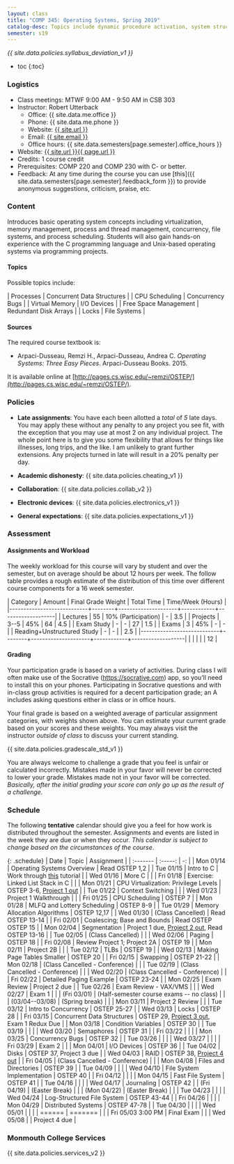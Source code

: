 ```yaml
---
layout: class
title: "COMP 345: Operating Systems, Spring 2019"
catalog-desc: Topics include dynamic procedure activation, system structure, memory management, process management, and recovery procedures.
semester: s19
---
```


*{{ site.data.policies.syllabus_deviation_v1 }}*

* toc
{:toc}

### Logistics

* Class meetings: MTWF 9:00 AM - 9:50 AM in CSB 303
* Instructor: Robert Utterback
  * Office: {{ site.data.me.office }}
  * Phone: {{ site.data.me.phone }}
  * Website: <a href="{{ site.url }}">{{ site.url }}</a>
  * Email: <a href="mailto:{{ site.email }}">{{ site.email }}</a>
  * Office hours: {{ site.data.semesters[page.semester].office_hours }}
* Website: <a href="{{ site.url }}{{ page.url }}">{{ site.url }}{{ page.url }}</a>
* Credits: 1 course credit
* Prerequisites: COMP 220 and COMP 230 with C- or better.
* Feedback: At any time during the course you can use
  [this]({{ site.data.semesters[page.semester].feedback_form }}) to provide
  anonymous suggestions, criticism, praise, etc.

### Content

Introduces basic operating system concepts including virtualization,
memory management, process and thread management, concurrency, file
systems, and process scheduling. Students will also gain hands-on
experience with the C programming language and Unix-based operating
systems via programming projects.

#### Topics

Possible topics include:

| Processes             | Concurrent Data Structures |
| CPU Scheduling        | Concurrency Bugs           |
| Virtual Memory        | I/O Devices                |
| Free Space Management | Redundant Disk Arrays      |
| Locks                 | File Systems               |

#### Sources

The required course textbook is:

* Arpaci-Dusseau, Remzi H., Arpaci-Dusseau, Andrea C. *Operating Systems: Three Easy Pieces*. Arpaci-Dusseau Books. 2015.

It is available online at
[http://pages.cs.wisc.edu/~remzi/OSTEP/](http://pages.cs.wisc.edu/~remzi/OSTEP/).

<!-- #### Student Learning Outcomes -->

### Policies

* **Late assignments**: You have each been allotted a *total* of *5*
late days. You may apply these without any penalty to any project you
see fit, with the exception that you may use at most 2 on any
individual project. The whole point here is to give you some
flexibility that allows for things like illnesses, long trips, and the
like. I am unlikely to grant further extensions. Any projects turned
in late will result in a 20% penalty per day.

* **Academic dishonesty**: {{ site.data.policies.cheating_v1 }}

* **Collaboration**: {{ site.data.policies.collab_v2 }}

* **Electronic devices**: {{ site.data.policies.electronics_v1 }}

* **General expectations**: {{ site.data.policies.expectations_v1 }}

### Assessment

#### Assignments and Workload

The weekly workload for this course will vary by student and over the
semester, but on average should be about 12 hours per week. The follow
table provides a rough estimate of the distribution of this time over
different course components for a 16 week semester.

| Category                   | Amount | Final Grade Weight  | Total Time | Time/Week (Hours) |
|----------------------------+--------+---------------------+------------+-------------------|
| Lectures                   |     55 | 10% (Participation) | -          |               3.5 |
| Projects                   |   3--5 | 45%                 | 64         |               4.5 |
| Exam Study                 |      - | -                   | 27         |               1.5 |
| Exams                      |      3 | 45%                 | -          |                 - |
| Reading+Unstructured Study |      - | -                   |            |               2.5 |
|----------------------------+--------+---------------------+------------+-------------------|
|                            |        |                     |            |                12 |

#### Grading

Your participation grade is based on a variety of activities. During
class I will often make use of the Socrative (https://socrative.com)
app, so you’ll need to install this on your phones. Participating in
Socrative questions and with in-class group activities is required for
a decent participation grade; an A includes asking questions either in
class or in office hours.

Your final grade is based on a weighted average of particular
assignment categories, with weights shown above. You can estimate your
current grade based on your scores and these weights. You may always
visit the instructor *outside of class* to discuss your current
standing.

{{ site.data.policies.gradescale_std_v1 }}

You are always welcome to challenge a grade that you feel is unfair or
calculated incorrectly. Mistakes made in your favor will never be
corrected to lower your grade. Mistakes made not in your favor will be
corrected. *Basically, after the initial grading your score can only
go up as the result of a challenge.*

### Schedule
The following **tentative** calendar should give you a feel for how
work is distributed throughout the semester. Assignments and events
are listed in the week they are due or when they occur. *This calendar
is subject to change based on the circumstances of the course*.

<!-- (let* ((start-date (org-read-date nil nil "2018-01-15")) -->
<!--        (end-date (org-read-date nil nil "2018-05-02")) -->
<!--        (days (list "Mon" "Tue" "Wed" "Fri")) -->
<!--        (current start-date)) -->
<!--   (while (string< current end-date) -->
<!--     (let* ((time (org-time-string-to-time current)) -->
<!--            (day (format-time-string "%a" time))) -->
<!--       (if (member day days) -->
<!--           (princ (concat (format-time-string "%a %m/%d" time) "\n")))) -->
<!--     (setq current (org-read-date nil nil "++1" nil (org-time-string-to-time current))))) -->

{: .schedule}
| Date              | Topic                                    | Assignment                                                         |
| :-------          | :-----:                                  | -:                                                                 |
| Mon 01/14         | Operating Systems Overview               | Read OSTEP 1,2                                                     |
| Tue 01/15         | Intro to C                               | Work through [this](https://www.w3schools.in/c-tutorial/) tutorial |
| Wed 01/16         | More C                                   |                                                                    |
| Fri 01/18         | Exercise: Linked List Stack in C         |                                                                    |
| Mon 01/21         | CPU Virtualization: Privilege Levels     | OSTEP 3-6, [Project 1 out](proj1.pdf)                              |
| Tue 01/22         | Context Switching                        |                                                                    |
| Wed 01/23         | Project 1 Walkthrough                    |                                                                    |
| Fri 01/25         | CPU Scheduling                           | OSTEP 7                                                            |
| Mon 01/28         | MLFQ and Lottery Scheduling              | OSTEP 8-9                                                          |
| Tue 01/29         | Memory Allocation Algorithms             | OSTEP 12,17                                                        |
| Wed 01/30         | (Class Cancelled)                        | Read OSTEP 13-14                                                   |
| Fri 02/01         | Coalescing; Base and Bounds              | Read OSTEP OSTEP 15                                                |
| Mon 02/04         | Segmentation                             | Project 1 due, [Project 2 out](proj2.pdf), Read OSTEP 13-16        |
| Tue 02/05         | (Class Cancelled)                        |                                                                    |
| Wed 02/06         | Paging                                   | OSTEP 18                                                           |
| Fri 02/08         | Review Project 1; Project 2A             | OSTEP 19                                                           |
| Mon 02/11         | Project 2B                               |                                                                    |
| Tue 02/12         | TLBs                                     | OSTEP 19                                                           |
| Wed 02/13         | Making Page Tables Smaller               | OSTEP 20                                                           |
| Fri 02/15         | Swapping                                 | OSTEP 21-22                                                        |
| Mon 02/18         | (Class Cancelled - Conference)           |                                                                    |
| Tue 02/19         | (Class Cancelled - Conference)           |                                                                    |
| Wed 02/20         | (Class Cancelled - Conference)           |                                                                    |
| Fri 02/22         | Detailed Paging Example                  | OSTEP 23-24                                                        |
| Mon 02/25         | Exam Review                              | Project 2 due                                                      |
| Tue 02/26         | Exam Review - VAX/VMS                    |                                                                    |
| Wed 02/27         | Exam 1                                   |                                                                    |
| (Fri 03/01)       | (Half-semester course exams -- no class) |                                                                    |
| (03/04--03/08)    | (Spring break)                           |                                                                    |
| Mon 03/11         | Project 2 Review                         |                                                                    |
| Tue 03/12         | Intro to Concurrency                     | OSTEP 25-27                                                        |
| Wed 03/13         | Locks                                    | OSTEP 28                                                           |
| Fri 03/15         | Concurrent Data Structures               | OSTEP 29, [Project 3 out](proj3.pdf), Exam 1 Redux Due             |
| Mon 03/18         | Condition Variables                      | OSTEP 30                                                           |
| Tue 03/19         |                                          |                                                                    |
| Wed 03/20         | Semaphores                               | OSTEP 31                                                           |
| Fri 03/22         |                                          |                                                                    |
| Mon 03/25         | Concurrency Bugs                         | OSTEP 32                                                           |
| Tue 03/26         |                                          |                                                                    |
| Wed 03/27         |                                          |                                                                    |
| Fri 03/29         | Exam 2                                   |                                                                    |
| Mon 04/01         | I/O Devices                              | OSTEP 36                                                           |
| Tue 04/02         | Disks                                    | OSTEP 37, Project 3 due                                            |
| Wed 04/03         | RAID                                     | OSTEP 38, [Project 4 out](proj4.pdf)                               |
| Fri 04/05         | (Class Cancelled - Conference)           |                                                                    |
| Mon 04/08         | Files and Directories                    | OSTEP 39                                                           |
| Tue 04/09         |                                          |                                                                    |
| Wed 04/10         | File System Implementation               | OSTEP 40                                                           |
| Fri 04/12         |                                          |                                                                    |
| Mon 04/15         | Fast File System                         | OSTEP 41                                                           |
| Tue 04/16         |                                          |                                                                    |
| Wed 04/17         | Journaling                               | OSTEP 42                                                           |
| (Fri 04/19)       | (Easter Break)                           |                                                                    |
| (Mon 04/22)       | (Easter Break)                           |                                                                    |
| Tue 04/23         |                                          |                                                                    |
| Wed 04/24         | Log-Structured File System               | OSTEP 43-44                                                        |
| Fri 04/26         |                                          |                                                                    |
| Mon 04/29         | Distributed Systems                      | OSTEP 47-78                                                        |
| Tue 04/30         |                                          |                                                                    |
| Wed 05/01         |                                          |                                                                    |
| ======            | =======                                  |                                                                    |
| Fri 05/03 3:00 PM | Final Exam                               |                                                                    |
| Wed 05/08         |                                          | Project 4 due                                                      |

### Monmouth College Services

{{ site.data.policies.services_v2 }}

<!-- Local Variables: -->
<!-- eval: (orgtbl-mode) -->
<!-- End: -->
